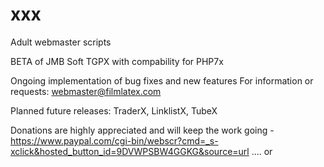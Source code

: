 # xxx
Adult webmaster scripts

BETA of JMB Soft TGPX with compability for PHP7x

Ongoing implementation of bug fixes and new features
For information or requests: webmaster@filmlatex.com

Planned future releases: TraderX, LinklistX, TubeX

Donations are highly appreciated and will keep the work going - https://www.paypal.com/cgi-bin/webscr?cmd=_s-xclick&hosted_button_id=9DVWPSBW4GGKG&source=url .... or 
